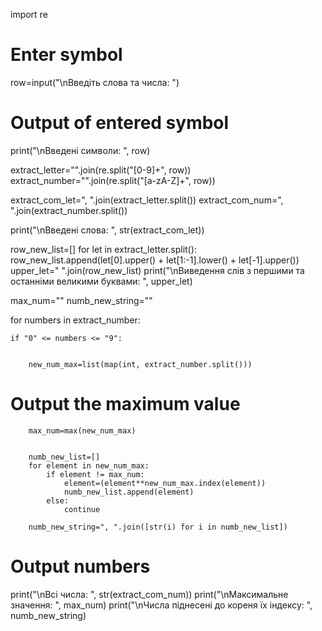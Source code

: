 import re

# Enter symbol
row=input("\nВведіть слова та числа: ")
# Output of entered symbol
print("\nВведені символи: ", row)


extract_letter="".join(re.split("[0-9]+", row))
extract_number="".join(re.split("[a-zA-Z]+", row))


extract_com_let=", ".join(extract_letter.split())
extract_com_num=", ".join(extract_number.split())

print("\nВведені слова: ", str(extract_com_let))


row_new_list=[]
for let in extract_letter.split():
    row_new_list.append(let[0].upper() + let[1:-1].lower() + let[-1].upper())
upper_let=" ".join(row_new_list)
print("\nВиведення слів з першими та останніми великими буквами: ", upper_let) 


max_num=""
numb_new_string=""


for numbers in extract_number:

    if "0" <= numbers <= "9":


        new_num_max=list(map(int, extract_number.split()))

# Output the maximum value
        max_num=max(new_num_max)


        numb_new_list=[]
        for element in new_num_max:
            if element != max_num:
                element=(element**new_num_max.index(element))
                numb_new_list.append(element)
            else:
                continue

        numb_new_string=", ".join([str(i) for i in numb_new_list])

# Output numbers
print("\nВсі числа: ", str(extract_com_num))
print("\nМаксимальне значення: ", max_num)
print("\nЧисла піднесені до кореня їх індексу: ", numb_new_string)
